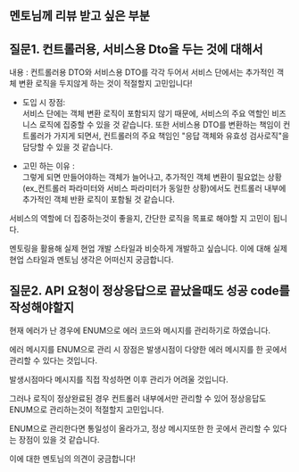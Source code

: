 ## 멘토님께 리뷰 받고 싶은 부분

## 질문1. 컨트롤러용, 서비스용 Dto을 두는 것에 대해서

내용 : 컨트롤러용 DTO와 서비스용 DTO를 각각 두어서 서비스 단에서는 추가적인 객체 변환 로직을 두지않게 하는 것이 적절할지 고민입니다! 

- 도입 시 장점:    
서비스 단에는 객체 변환 로직이 포함되지 않기 때문에, 서비스의 주요 역할인 비즈니스 로직에 집중할 수 있을 것 같습니다.
또한 서비스용 DTO를 변환하는 책임이 컨트롤러가 가지게 되면서, 컨트롤러의 주요 책임인 "응답 객체와 유효성 검사로직"을 담당할 수 있을 것 같습니다. 

- 고민 하는 이유 :   
그렇게 되면 만들어야하는 객체가 늘어나고, 추가적인 객체 변환이 필요없는 상황(ex_컨트롤러 파라미터와 서비스 파라미터가 동일한 상황)에서도  컨트롤러 내부에 추가적인 객체 반환 로직이 포함될 것 같습니다. 

서비스의 역할에 더 집중하는것이 좋을지, 간단한 로직을 목표로 해야할 지 고민이 됩니다.

멘토링을 활용해 실제 현업 개발 스타일과 비슷하게 개발하고 싶습니다. 이에 대해 실제 현업 스타일과 멘토님 생각은 어떠신지 궁금합니다.

## 질문2. API 요청이 정상응답으로 끝났을때도 성공 code를 작성해야할지

현재 에러가 난 경우에 ENUM으로 에러 코드와 메시지를 관리하기로 하였습니다. 

에러 메시지를 ENUM으로 관리 시 장점은 발생시점이 다양한 에러 메시지를 한 곳에서 관리할 수 있다는 것입니다.

발생시점마다 메시지를 직접 작성하면 이후 관리가 어려울 것입니다.

그러나 로직이 정상완료된 경우 컨트롤러 내부에서만 관리할 수 있어 정상응답도 ENUM으로 관리하는것이 적절할지 고민입니다.

ENUM으로 관리한다면 통일성이 올라가고, 정상 메시지또한 한 곳에서 관리할 수 있다는 장점이 있을 것 같습니다.

이에 대한 멘토님의 의견이 궁금합니다!